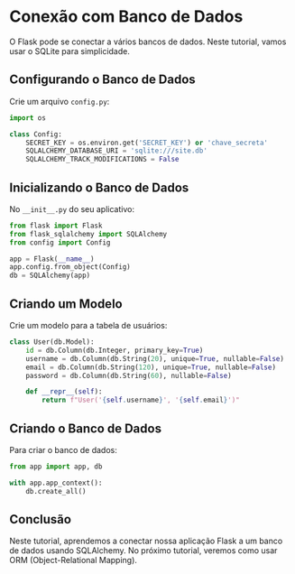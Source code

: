 
# Conexão com Banco de Dados

O Flask pode se conectar a vários bancos de dados. Neste tutorial, vamos usar o SQLite para simplicidade.

## Configurando o Banco de Dados

Crie um arquivo `config.py`:

```python
import os

class Config:
    SECRET_KEY = os.environ.get('SECRET_KEY') or 'chave_secreta'
    SQLALCHEMY_DATABASE_URI = 'sqlite:///site.db'
    SQLALCHEMY_TRACK_MODIFICATIONS = False
```

## Inicializando o Banco de Dados

No `__init__.py` do seu aplicativo:

```python
from flask import Flask
from flask_sqlalchemy import SQLAlchemy
from config import Config

app = Flask(__name__)
app.config.from_object(Config)
db = SQLAlchemy(app)
```

## Criando um Modelo

Crie um modelo para a tabela de usuários:

```python
class User(db.Model):
    id = db.Column(db.Integer, primary_key=True)
    username = db.Column(db.String(20), unique=True, nullable=False)
    email = db.Column(db.String(120), unique=True, nullable=False)
    password = db.Column(db.String(60), nullable=False)

    def __repr__(self):
        return f"User('{self.username}', '{self.email}')"
```

## Criando o Banco de Dados

Para criar o banco de dados:

```python
from app import app, db

with app.app_context():
    db.create_all()
```

## Conclusão

Neste tutorial, aprendemos a conectar nossa aplicação Flask a um banco de dados usando SQLAlchemy. No próximo tutorial, veremos como usar ORM (Object-Relational Mapping).
    